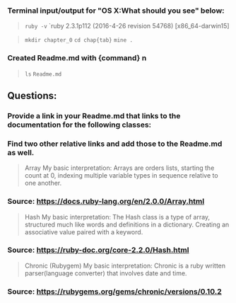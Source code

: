 ### Terminal input/output for "OS X:What should you see" below:
>`ruby -v`
>`ruby 2.3.1p112 (2016-4-26 revision 54768) [x86_64-darwin15]

>`mkdir chapter_0`
>`cd chap{tab}`
>`mine .`
### Created Readme.md with {command} n
>`ls`
>`Readme.md`

## Questions: 

### Provide a link in your Readme.md that links to the documentation for the following classes:
### Find two other relative links and add those to the Readme.md as well.
> Array
> My basic interpretation: Arrays are orders lists,
  starting the count at 0, 
  indexing multiple variable types in sequence relative to one another.  
### Source: https://docs.ruby-lang.org/en/2.0.0/Array.html

> Hash
> My basic interpretation: The Hash class is a type of array, 
  structured much like words and definitions in a dictionary.
  Creating an associative value paired with a keyword.
### Source: https://ruby-doc.org/core-2.2.0/Hash.html

> Chronic (Rubygem)
> My basic interpretation: Chronic is a ruby written parser(language converter)
that involves date and time.
### Source: https://rubygems.org/gems/chronic/versions/0.10.2

